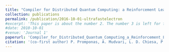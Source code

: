 ```yaml
---
title: "Compiler for Distributed Quantum Computing: a Reinforcement Learning Approach"
collection: publications
permalink: /publication/2016-10-01-ultrafastelectron
#excerpt: 'This paper is about the number 2. The number 3 is left for future work.'
#date: 2010-10-01
#venue: 'Journal 1'
paperurl: 'Compiler_for_Distributed_Quantum_Computing_a_Reinforcement_Learning_Approach.pdf'
citation: '(co-first author) P. Promponas, A. Mudvari, L. D. Chiesa, P. Polakos, L. Samuel, L. Tassiulas, “Compiler for Distributed Quantum Computing: a Reinforcement Learning Approach” arXiv preprint arXiv:2404.17077, submission to IEEE International Conference on Quantum Computing and Engineering (QCE 2024)'
---
```




